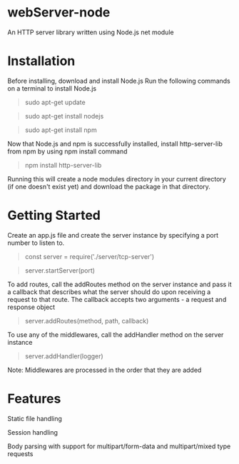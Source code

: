 # webServer-node
An HTTP server library written using Node.js net module 

# Installation
Before installing, download and install Node.js 
Run the following commands on a terminal to install Node.js

> sudo apt-get update

> sudo apt-get install nodejs

> sudo apt-get install npm

Now that Node.js and npm is successfully installed, install http-server-lib from npm by using npm install command

> npm install http-server-lib

Running this will create a node modules directory in your current directory (if one doesn't exist yet) and download the package in that directory.

# Getting Started
Create an app.js file and create the server instance by specifying a port number to listen to. 

> const server = require('./server/tcp-server')

> server.startServer(port)

To add routes, call the addRoutes method on the server instance and pass it a callback that describes what the server should do upon receiving a request to that route. The callback accepts two arguments - a request and response object

> server.addRoutes(method, path, callback)

To use any of the middlewares, call the addHandler method on the server instance

> server.addHandler(logger)

Note: Middlewares are processed in the order that they are added

# Features

Static file handling

Session handling

Body parsing with support for multipart/form-data and multipart/mixed type requests

